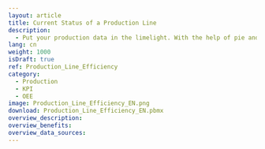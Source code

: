 ```yaml
---
layout: article
title: Current Status of a Production Line
description: 
  - Put your production data in the limelight. With the help of pie and bar charts, all important information of a production line can be quickly recognized.
lang: cn
weight: 1000
isDraft: true
ref: Production_Line_Efficiency
category:
  - Production
  - KPI
  - OEE
image: Production_Line_Efficiency_EN.png
download: Production_Line_Efficiency_EN.pbmx
overview_description:
overview_benefits:
overview_data_sources:
---
```


